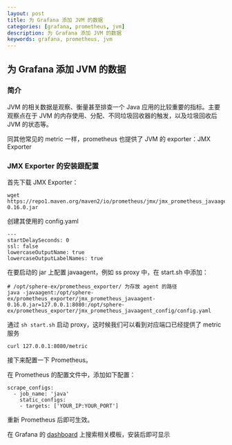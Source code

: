 ```yaml
---
layout: post  
title: 为 Grafana 添加 JVM 的数据  
categories: [grafana, prometheus, jvm]  
description: 为 Grafana 添加 JVM 的数据  
keywords: grafana, prometheus, jvm  
---
```


## 为 Grafana 添加 JVM 的数据

### 简介

JVM 的相关数据是观察、衡量甚至排查一个 Java 应用的比较重要的指标。主要观察点在于 JVM 的内存使用、分配、不同垃圾回收器的触发，以及垃圾回收后 JVM 的状态等。

同其他常见的 metric 一样，prometheus 也提供了 JVM 的 exporter：JMX Exporter

### JMX Exporter 的安装跟配置

首先下载 JMX Exporter：

```
wget https://repo1.maven.org/maven2/io/prometheus/jmx/jmx_prometheus_javaagent/0.16.0/jmx_prometheus_javaagent-0.16.0.jar
```

创建其使用的 config.yaml

```
---
startDelaySeconds: 0
ssl: false
lowercaseOutputName: true
lowercaseOutputLabelNames: true
```

在要启动的 jar 上配置 javaagent，例如 ss proxy 中，在 start.sh 中添加：

```
# /opt/sphere-ex/prometheus_exporter/ 为存放 agent 的路径
java -javaagent:/opt/sphere-ex/prometheus_exporter/jmx_prometheus_javaagent-0.16.0.jar=127.0.0.1:8080:/opt/sphere-ex/prometheus_exporter/jmx_prometheus_javaagent_config/config.yaml
```

通过 `sh start.sh` 启动 proxy，这时候我们可以看到对应端口已经提供了 metric 服务

```
curl 127.0.0.1:8080/metric
```

接下来配置一下 Prometheus。

在 Prometheus 的配置文件中，添加如下配置：

```
scrape_configs:
  - job_name: 'java'
    static_configs:
    - targets: ['YOUR_IP:YOUR_PORT']
```

重新 Prometheus 后即可生效。

在 Grafana 的 [dashboard](https://grafana.com/grafana/dashboards) 上搜索相关模板，安装后即可显示


